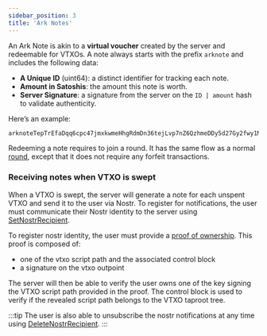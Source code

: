 ```yaml
---
sidebar_position: 3
title: 'Ark Notes'
---
```


An Ark Note is akin to a **virtual voucher** created by the server and redeemable for VTXOs. A note always starts with the prefix `arknote` and includes the following data:

- **A Unique ID** (uint64): a distinct identifier for tracking each note.
- **Amount in Satoshis**: the amount this note is worth.
- **Server Signature**: a signature from the server on the `ID | amount` hash to validate authenticity.

Here’s an example:

```txt
arknoteTepTrEfaDqq6cpc47jmxkwmeHhgRdmDn36tejLvp7nZ6QzhmeDDy5d27Gy2fwy1M5cpTJ5eMgrD2iA84xrj9qCQoFpR9eopW92rULYbtZ
```

Redeeming a note requires to join a round. It has the same flow as a normal [round](round.md), except that it does not require any forfeit transactions.

### Receiving notes when VTXO is swept

When a VTXO is swept, the server will generate a note for each unspent VTXO and send it to the user via Nostr. To register for notifications, the user must communicate their Nostr identity to the server using [SetNostrRecipient](https://github.com/ark-network/ark/blob/master/api-spec/protobuf/ark/v1/service.proto#L99). 

To register nostr identity, the user must provide a [proof of ownership](https://github.com/ark-network/ark/blob/master/api-spec/protobuf/ark/v1/service.proto#L348-L352). This proof is composed of:
* one of the vtxo script path and the associated control block
* a signature on the vtxo outpoint

The server will then be able to verify the user owns one of the key signing the VTXO script path provided in the proof. The control block is used to verify if the revealed script path belongs to the VTXO taproot tree.

:::tip
The user is also able to unsubscribe the nostr notifications at any time using [DeleteNostrRecipient](https://github.com/ark-network/ark/blob/master/api-spec/protobuf/ark/v1/service.proto#L106).
:::



